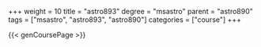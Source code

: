 +++
weight = 10
title = "astro893"
degree = "msastro"
parent = "astro890"
tags = ["msastro", "astro893", "astro890"]
categories = ["course"]
+++

{{< genCoursePage >}}
